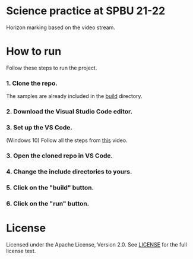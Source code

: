 # Science practice at SPBU 21-22
 Horizon marking based on the video stream.

# How to run
 Follow these steps to run the project.
 ### 1. Clone the repo.
  The samples are already included in the [build](build) directory.
 ### 2. Download the Visual Studio Code editor.
 ### 3. Set up the VS Code.
  (Windows 10) Follow all the steps from [this](https://www.youtube.com/watch?v=m9HBM1m_EMU) video.
 ### 3. Open the cloned repo in VS Code.
 ### 4. Change the include directories to yours.
 ### 5. Click on the "build" button.
 ### 6. Click on the "run" button.

# License
 Licensed under the Apache License, Version 2.0. See [LICENSE](LICENSE) for the full license text.
